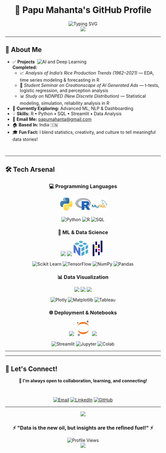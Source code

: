 <div align="center">

# 🚀 Papu Mahanta's GitHub Profile

</div>

<div align="center">
 <img src="https://readme-typing-svg.herokuapp.com?font=Fira+Code&size=32&duration=2800&pause=2000&color=A9FEF7&center=true&vCenter=true&width=940&lines=Hey!+I'm+Papu+Mahanta+%F0%9F%91%8B;Statistics+Graduate+%26+Data+Enthusiast;Machine+Learning+Explorer;Lifelong+Learner!" alt="Typing SVG" />
</div>

<div align="center">
  <img src="https://capsule-render.vercel.app/api?type=waving&height=200&color=gradient&text=Welcome%20to%20my%20GitHub!&fontSize=40&fontColor=fff&animation=twinkling&fontAlignY=40"/>
</div>

---

## 🎯 About Me

<img align="right" alt="AI and Deep Learning" width="400" src="https://connect.ignatiuz.com/hs-fs/hubfs/AI%20and%20Deep%20Learning.gif?width=1000&name=AI%20and%20Deep%20Learning.gif">

- ✅ **Projects Completed:**
  - 📈 *Analysis of India’s Rice Production Trends (1962–2021)* — EDA, time series modeling & forecasting in R  
  - 🎨 *Student Seminar on Creationscape of AI Generated Ads* — t-tests, logistic regression, and perception analysis  
  - 📊 *Study on NDNPED (New Discrete Distribution)* — Statistical modeling, simulation, reliability analysis in R  
- 🌱 **Currently Exploring:** Advanced ML, NLP & Dashboarding  
- 💡 **Skills:** R • Python • SQL • Streamlit • Data Analysis  
- 📧 **Email Me:** papumahanta@gmail.com  
- 🏠 **Based In:** India 🇮🇳  
- 🎓 **Fun Fact:** I blend statistics, creativity, and culture to tell meaningful data stories!  

<br clear="right"/>

---

## 🛠️ Tech Arsenal

<div align="center">

### 💻 Programming Languages
<p>
  <img src="https://raw.githubusercontent.com/devicons/devicon/master/icons/python/python-original.svg" width="50" />
  <img src="https://raw.githubusercontent.com/devicons/devicon/master/icons/r/r-original.svg" width="50" />
  <img src="https://raw.githubusercontent.com/devicons/devicon/master/icons/mysql/mysql-original-wordmark.svg" width="50" />
</p>

![Python](https://img.shields.io/badge/Python-FFD43B?style=for-the-badge&logo=python&logoColor=blue)
![R](https://img.shields.io/badge/R-276DC3?style=for-the-badge&logo=r&logoColor=white)
![SQL](https://img.shields.io/badge/MySQL-005C84?style=for-the-badge&logo=mysql&logoColor=white)

### 🤖 ML & Data Science
<p>
  <img src="https://upload.wikimedia.org/wikipedia/commons/0/05/Scikit_learn_logo_small.svg" width="50" />
  <img src="https://www.vectorlogo.zone/logos/tensorflow/tensorflow-icon.svg" width="50" />
  <img src="https://raw.githubusercontent.com/devicons/devicon/master/icons/numpy/numpy-original.svg" width="50" />
  <img src="https://raw.githubusercontent.com/devicons/devicon/master/icons/pandas/pandas-original.svg" width="50" />
</p>

![Scikit Learn](https://img.shields.io/badge/scikit_learn-F7931E?style=for-the-badge&logo=scikit-learn&logoColor=white)
![TensorFlow](https://img.shields.io/badge/TensorFlow-FF6F00?style=for-the-badge&logo=TensorFlow&logoColor=white)
![NumPy](https://img.shields.io/badge/numpy-%23013243.svg?style=for-the-badge&logo=numpy&logoColor=white)
![Pandas](https://img.shields.io/badge/pandas-%23150458.svg?style=for-the-badge&logo=pandas&logoColor=white)

### 📊 Data Visualization
<p>
  <img src="https://www.vectorlogo.zone/logos/plotly/plotly-icon.svg" width="60" />
  <img src="https://upload.wikimedia.org/wikipedia/commons/8/84/Matplotlib_icon.svg" width="60" />
  <img src="https://cdn.worldvectorlogo.com/logos/tableau-software.svg" width="60" />
</p>

![Plotly](https://img.shields.io/badge/Plotly-239120?style=for-the-badge&logo=plotly&logoColor=white)
![Matplotlib](https://img.shields.io/badge/Matplotlib-%23ffffff.svg?style=for-the-badge&logo=Matplotlib&logoColor=black)
![Tableau](https://img.shields.io/badge/Tableau-E97627?style=for-the-badge&logo=Tableau&logoColor=white)

### 🌐 Deployment & Notebooks
<p>
  <img src="https://streamlit.io/images/brand/streamlit-mark-color.png" width="50" />
  <img src="https://raw.githubusercontent.com/devicons/devicon/master/icons/jupyter/jupyter-original.svg" width="50" />
  <img src="https://colab.research.google.com/img/colab_favicon_256px.png" width="50" />
</p>

![Streamlit](https://img.shields.io/badge/Streamlit-FF4B4B?style=for-the-badge&logo=Streamlit&logoColor=white)
![Jupyter](https://img.shields.io/badge/Jupyter-F37626.svg?&style=for-the-badge&logo=Jupyter&logoColor=white)
![Colab](https://img.shields.io/badge/Colab-F9AB00?style=for-the-badge&logo=googlecolab&color=525252)

</div>

---


---

## 🤝 Let's Connect!

<div align="center">

**💌 I'm always open to collaboration, learning, and connecting!**

<br>

[![Email](https://img.shields.io/badge/Email-D14836?style=for-the-badge&logo=gmail&logoColor=white)](mailto:papumahanta@gmail.com)
[![LinkedIn](https://img.shields.io/badge/LinkedIn-0077B5?style=for-the-badge&logo=linkedin&logoColor=white)](https://www.linkedin.com/in/papu-mahanta-050a50326)
[![GitHub](https://img.shields.io/badge/GitHub-100000?style=for-the-badge&logo=github&logoColor=white)](https://github.com/papumahanta)

</div>

---

<div align="center">
  <img src="https://capsule-render.vercel.app/api?type=waving&height=100&color=gradient&section=footer"/>
  <h3><b>⚡ "Data is the new oil, but insights are the refined fuel!" ⚡</b></h3>
  <img src="https://komarev.com/ghpvc/?username=papumahanta&label=Profile%20Views&color=brightgreen&style=flat-square" alt="Profile Views"/>
  <br/>
  <img src="https://media.giphy.com/media/jpVnC65DmYeyRL4LHS/giphy.gif" width="20%"/>
</div>
